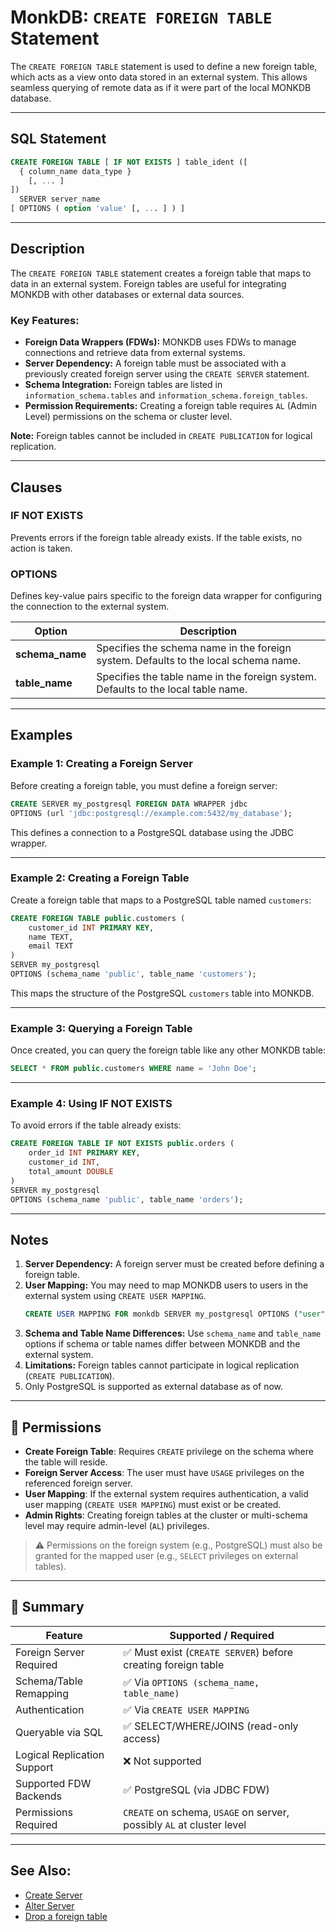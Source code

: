 # MonkDB: `CREATE FOREIGN TABLE` Statement

The `CREATE FOREIGN TABLE` statement is used to define a new foreign table, which acts as a view onto data stored in an external system. This allows seamless querying of remote data as if it were part of the local MONKDB database.

---

## SQL Statement

```sql
CREATE FOREIGN TABLE [ IF NOT EXISTS ] table_ident ([
  { column_name data_type }
    [, ... ]
])
  SERVER server_name
[ OPTIONS ( option 'value' [, ... ] ) ]
```

---

## Description

The `CREATE FOREIGN TABLE` statement creates a foreign table that maps to data in an external system. Foreign tables are useful for integrating MONKDB with other databases or external data sources.

### Key Features:
- **Foreign Data Wrappers (FDWs):** MONKDB uses FDWs to manage connections and retrieve data from external systems.
- **Server Dependency:** A foreign table must be associated with a previously created foreign server using the `CREATE SERVER` statement.
- **Schema Integration:** Foreign tables are listed in `information_schema.tables` and `information_schema.foreign_tables`.
- **Permission Requirements:** Creating a foreign table requires `AL` (Admin Level) permissions on the schema or cluster level.

**Note:** Foreign tables cannot be included in `CREATE PUBLICATION` for logical replication.

---

## Clauses

### **IF NOT EXISTS**
Prevents errors if the foreign table already exists. If the table exists, no action is taken.

### **OPTIONS**
Defines key-value pairs specific to the foreign data wrapper for configuring the connection to the external system.

| Option         | Description                                                                 |
|----------------|-----------------------------------------------------------------------------|
| **schema_name**| Specifies the schema name in the foreign system. Defaults to the local schema name. |
| **table_name** | Specifies the table name in the foreign system. Defaults to the local table name. |

---

## Examples

### Example 1: Creating a Foreign Server
Before creating a foreign table, you must define a foreign server:

```sql
CREATE SERVER my_postgresql FOREIGN DATA WRAPPER jdbc
OPTIONS (url 'jdbc:postgresql://example.com:5432/my_database');
```

This defines a connection to a PostgreSQL database using the JDBC wrapper.

---

### Example 2: Creating a Foreign Table
Create a foreign table that maps to a PostgreSQL table named `customers`:

```sql
CREATE FOREIGN TABLE public.customers (
    customer_id INT PRIMARY KEY,
    name TEXT,
    email TEXT
)
SERVER my_postgresql
OPTIONS (schema_name 'public', table_name 'customers');
```

This maps the structure of the PostgreSQL `customers` table into MONKDB.

---

### Example 3: Querying a Foreign Table
Once created, you can query the foreign table like any other MONKDB table:

```sql
SELECT * FROM public.customers WHERE name = 'John Doe';
```

---

### Example 4: Using IF NOT EXISTS
To avoid errors if the table already exists:

```sql
CREATE FOREIGN TABLE IF NOT EXISTS public.orders (
    order_id INT PRIMARY KEY,
    customer_id INT,
    total_amount DOUBLE
)
SERVER my_postgresql
OPTIONS (schema_name 'public', table_name 'orders');
```

---

## Notes

1. **Server Dependency:** A foreign server must be created before defining a foreign table.
2. **User Mapping:** You may need to map MONKDB users to users in the external system using `CREATE USER MAPPING`.
   ```sql
   CREATE USER MAPPING FOR monkdb SERVER my_postgresql OPTIONS ("user" 'admin', password 'secret');
   ```
3. **Schema and Table Name Differences:** Use `schema_name` and `table_name` options if schema or table names differ between MONKDB and the external system.
4. **Limitations:** Foreign tables cannot participate in logical replication (`CREATE PUBLICATION`).
5. Only PostgreSQL is supported as external database as of now. 

--- 

## 🔐 Permissions

- **Create Foreign Table**: Requires `CREATE` privilege on the schema where the table will reside.
- **Foreign Server Access**: The user must have `USAGE` privileges on the referenced foreign server.
- **User Mapping**: If the external system requires authentication, a valid user mapping (`CREATE USER MAPPING`) must exist or be created.
- **Admin Rights**: Creating foreign tables at the cluster or multi-schema level may require admin-level (`AL`) privileges.

> ⚠️ Permissions on the foreign system (e.g., PostgreSQL) must also be granted for the mapped user (e.g., `SELECT` privileges on external tables).

---

## 🏁 Summary

| Feature                     | Supported / Required                                               |
|-----------------------------|---------------------------------------------------------------------|
| Foreign Server Required     | ✅ Must exist (`CREATE SERVER`) before creating foreign table       |
| Schema/Table Remapping      | ✅ Via `OPTIONS (schema_name, table_name)`                          |
| Authentication              | ✅ Via `CREATE USER MAPPING`                                        |
| Queryable via SQL           | ✅ SELECT/WHERE/JOINS (read-only access)                            |
| Logical Replication Support | ❌ Not supported                                                    |
| Supported FDW Backends      | ✅ PostgreSQL (via JDBC FDW)                                        |
| Permissions Required        | `CREATE` on schema, `USAGE` on server, possibly `AL` at cluster level |

---

## See Also:

- [Create Server](./32_CREATE_SERVER.md)
- [Alter Server](./16_ALTER_SERVER.md)
- [Drop a foreign table](./46_DROP_FOREIGN_TABLE.md)
